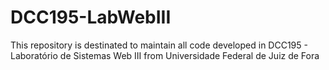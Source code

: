 # DCC195-LabWebIII

This repository is destinated to maintain all code developed in DCC195 - Laboratório de Sistemas Web III from Universidade Federal de Juiz de Fora
